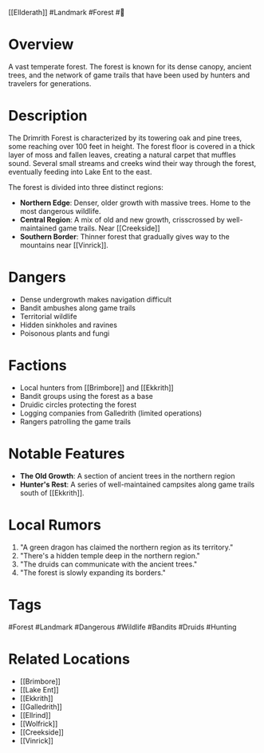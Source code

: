 [[Ellderath]] #Landmark #Forest #🌲

# Overview

A vast temperate forest. The forest is known for its dense canopy, ancient trees, and the network of game trails that have been used by hunters and travelers for generations.

# Description

The Drimrith Forest is characterized by its towering oak and pine trees, some reaching over 100 feet in height. The forest floor is covered in a thick layer of moss and fallen leaves, creating a natural carpet that muffles sound. Several small streams and creeks wind their way through the forest, eventually feeding into Lake Ent to the east.

The forest is divided into three distinct regions:

- **Northern Edge**: Denser, older growth with massive trees. Home to the most dangerous wildlife.
- **Central Region**: A mix of old and new growth, crisscrossed by well-maintained game trails. Near [[Creekside]]
- **Southern Border**: Thinner forest that gradually gives way to the mountains near [[Vinrick]].

# Dangers

- Dense undergrowth makes navigation difficult
- Bandit ambushes along game trails
- Territorial wildlife
- Hidden sinkholes and ravines
- Poisonous plants and fungi

# Factions

- Local hunters from [[Brimbore]] and [[Ekkrith]]
- Bandit groups using the forest as a base
- Druidic circles protecting the forest
- Logging companies from Galledrith (limited operations)
- Rangers patrolling the game trails

# Notable Features

- **The Old Growth**: A section of ancient trees in the northern region
- **Hunter's Rest**: A series of well-maintained campsites along game trails south of [[Ekkrith]].

# Local Rumors

1. "A green dragon has claimed the northern region as its territory."
2. "There's a hidden temple deep in the northern region."
3. "The druids can communicate with the ancient trees."
4. "The forest is slowly expanding its borders."

# Tags

#Forest #Landmark #Dangerous #Wildlife #Bandits #Druids #Hunting

# Related Locations

- [[Brimbore]]
- [[Lake Ent]]
- [[Ekkrith]]
- [[Galledrith]]
- [[Ellrind]]
- [[Wolfrick]]
- [[Creekside]]
- [[Vinrick]]
